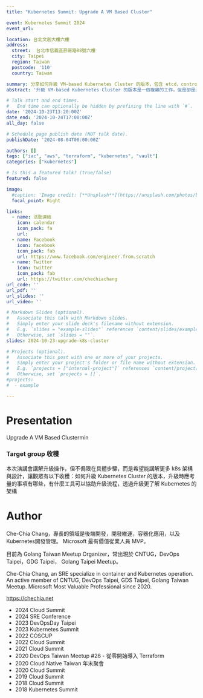 ```yaml
---
title: "Kubernetes Summit: Upgrade A VM Based Cluster"

event: Kubernetes Summit 2024
event_url: 

location: 台北文創大樓六樓
address:
  street:  台北市信義區菸廠路88號六樓
  city: Taipei
  region: Taiwan
  postcode: '110'
  country: Taiwan

summary: 分享如何升級 VM-based Kubernetes Cluster 的版本，包含 etcd，control plane，與 node。升級前如何規劃，升級步驟該如何操作，升級後應該如何檢查。
abstract: '升級 VM-based Kubernetes Cluster 的版本是一個複雜的工作，但是卻是必要的，而且每隔一段時間就需要進行。升級步驟會依據每個 cluster 當初部屬的方法而有相當大的落差。本篇演講會分享如何升級 VM-based Kubernetes Cluster 的版本（非公有雲託管），自行升級各個服務元件：包含 etcd，api-server，controller-manager，scheduler，與 node。本次演講會討論：升級的事前檢查，依據workload 型態的考量，升級前如何規劃，升級步驟該如何操作，升級後應該如何檢查。'

# Talk start and end times.
#   End time can optionally be hidden by prefixing the line with `#`.
date: '2024-10-23T13:20:00Z'
date_end: '2024-10-24T17:00:00Z'
all_day: false

# Schedule page publish date (NOT talk date).
publishDate: '2024-08-04T00:00:00Z'

authors: []
tags: ["iac", "aws", "terraform", "kubernetes", "vault"]
categories: ["kubernetes"]

# Is this a featured talk? (true/false)
featured: false

image:
  #caption: 'Image credit: [**Unsplash**](https://unsplash.com/photos/bzdhc5b3Bxs)'
  focal_point: Right

links:
  - name: 活動連結
    icon: calendar
    icon_pack: fa
    url: 
  - name: Facebook
    icon: facebook
    icon_pack: fab
    url: https://www.facebook.com/engineer.from.scratch
  - name: Twitter
    icon: twitter
    icon_pack: fab
    url: https://twitter.com/chechiachang
url_code: ''
url_pdf: ''
url_slides: ''
url_video: ''

# Markdown Slides (optional).
#   Associate this talk with Markdown slides.
#   Simply enter your slide deck's filename without extension.
#   E.g. `slides = "example-slides"` references `content/slides/example-slides.md`.
#   Otherwise, set `slides = ""`.
slides: 2024-10-23-upgrade-k8s-cluster

# Projects (optional).
#   Associate this post with one or more of your projects.
#   Simply enter your project's folder or file name without extension.
#   E.g. `projects = ["internal-project"]` references `content/project/deep-learning/index.md`.
#   Otherwise, set `projects = []`.
#projects:
#  - example

---
```


# Presentation

Upgrade A VM Based Clustermin

### Target group 收穫

本次演講會講解升級操作，但不侷限在具體步驟，而是希望能講解更多 k8s 架構與設計，讓觀眾有以下收穫：如何升級 Kubernetes Cluster 的版本，升級時應考量的事項有哪些，有什麼工具可以協助升級流程，透過升級更了解 Kubernetes 的架構

# Author

Che-Chia Chang，專長的領域是後端開發，開發維運，容器化應用，以及Kubernetes開發管理。
Microsoft 最有價值從業人員 MVP。

目前為 Golang Taiwan Meetup Organizer，常出現於 CNTUG，DevOps Taipei，GDG Taipei， Golang Taipei Meetup。

Che-Chia Chang, an SRE specialize in container and Kubernetes operation. An active member of CNTUG, DevOps Taipei, GDS Taipei, Golang Taiwan Meetup.
Microsoft Most Valuable Professional since 2020.

https://chechia.net

- 2024 Cloud Summit
- 2024 SRE Conference
- 2023 DevOpsDay Taipei
- 2023 Kubernetes Summit
- 2022 COSCUP
- 2022 Cloud Summit
- 2021 Cloud Summit
- 2020 DevOps Taiwan Meetup #26 - 從零開始導入 Terraform
- 2020 Cloud Native Taiwan 年末聚會
- 2020 Cloud Summit
- 2019 Cloud Summit
- 2018 Cloud Summit
- 2018 Kubernetes Summit

